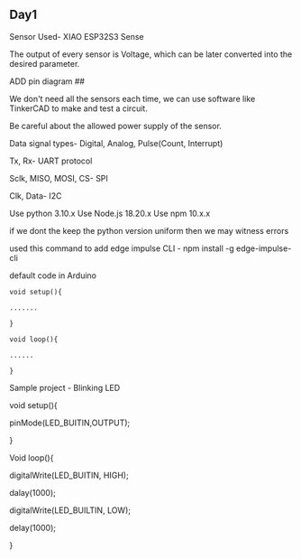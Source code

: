 ## Day1

Sensor Used- XIAO ESP32S3 Sense

The output of every sensor is Voltage, which can be later converted into the desired parameter.

ADD pin diagram ##

We don't need all the sensors each time, we can use software like TinkerCAD to make and test a circuit.

Be careful about the allowed power supply of the sensor.

Data signal types- Digital, Analog, Pulse(Count, Interrupt)

Tx, Rx- UART protocol

Sclk, MISO, MOSI, CS- SPI

Clk, Data- I2C 

Use python 3.10.x
Use Node.js 18.20.x
Use npm 10.x.x

if we dont the keep the python version uniform then we may witness errors

used this command to add edge impulse CLI - npm install -g edge-impulse-cli

default code in Arduino 

`void setup(){`

`.......`

`}`

`void loop(){`

`......`

`}`

Sample project - Blinking LED

void setup(){

pinMode(LED_BUITIN,OUTPUT);

}

Void loop(){

digitalWrite(LED_BUITIN, HIGH);

dalay(1000);

digitalWrite(LED_BUILTIN, LOW);

delay(1000);

}












